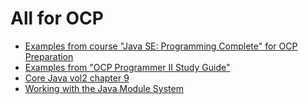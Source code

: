 # All for OCP

* [Examples from course "Java SE: Programming Complete" for OCP Preparation](ocp-prep)
* [Examples from "OCP Programmer II Study Guide"](progr-ii-study-guide)
* [Core Java vol2 chapter 9](core2modules)
* [Working with the Java Module System](modules)
